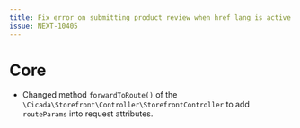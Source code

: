 ```yaml
---
title: Fix error on submitting product review when href lang is active
issue: NEXT-10405
---
```

# Core
* Changed method `forwardToRoute()` of the `\Cicada\Storefront\Controller\StorefrontController` to add `routeParams` into request attributes.
